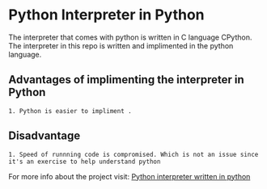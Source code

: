 # Python Interpreter in Python

The interpreter that comes with python is written in C language CPython. The interpreter in this repo is written and implimented in the python language.

## Advantages of implimenting the interpreter in Python
```
1. Python is easier to impliment .
```
## Disadvantage
```
1. Speed of runnning code is compromised. Which is not an issue since it's an exercise to help understand python
```

 For more info about the project visit: [Python interpreter written in python](https://aosabook.org/en/500L/a-python-interpreter-written-in-python.html)
